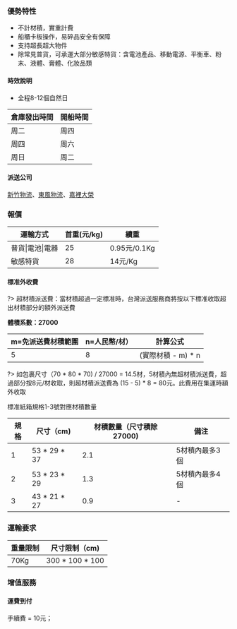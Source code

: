 ### 優勢特性

- 不計材積，實重計費
- 船櫃卡板操作，易碎品安全有保障
- 支持超長超大物件
- 除常見普貨，可承運大部分敏感特貨：含電池產品、移動電源、平衡車、粉末、液體、膏體、化妝品類


#### 時效說明

- 全程8-12個自然日

| 倉庫發出時間 | 開船時間 |
|------------------|------|
| 周二               | 周四   |
| 周四               | 周六   |
| 周日               | 周二   |


#### 派送公司

[新竹物流](https://www.hct.com.tw/Default.aspx)、[東風物流](http://220.135.157.10:8088/index)、[嘉裡大榮](https://www.kerrytj.com/ZH/search/search_track.aspx)

### 報價


| 運輸方式       | 首重\(元/kg\) | 續重            |
|------------|------------|---------------|
| 普貨\|電池\|電器 | 25         | 0\.95元/0\.1Kg |
| 敏感特貨       | 28         | 14元/Kg        |


#### 標准外收費

?> 超材積派送費：當材積超過一定標准時，台灣派送服務商將按以下標准收取超出材積部分的額外派送費

**體積系數：27000**

| m=免派送費材積範圍 | n=人民幣/材） | 計算公式         |
|------------|---------------------|--------------|
| 5          | 8                  | (實際材積 - m) * n |


?> 如包裹尺寸（70 * 80 * 70)  / 27000 = 14.5材，5材積內無超材積派送費，超過部分按8元/材收取，則超材積派送費為 (15 - 5) * 8 = 80元。此費用在集運時額外收取

標准紙箱規格1-3號對應材積數量

| 規格 | 尺寸（cm)       | 材積數量（尺寸積除27000) | 備注       |
|----|--------------|-----------------|----------|
| 1  | 53 * 29 * 37 | 2.1             | 5材積內最多3個 |
| 2  | 53 * 23 * 29 | 1.3             | 5材積內最多4個 |
| 3  | 43 * 21 * 27 | 0.9             | -        |

### 運輸要求

 | 重量限制  | 尺寸限制（cm)        |
|-------|-----------------|
| 70Kg  | 300 * 100 * 100 |

<!-- ### 運輸要求與關稅

#### 承運範圍

| 承運範圍                                                                                     | 運輸要求         | 清關難易 | 關稅補貼     |
|------------------------------------------------------------------------------------------|--------------|--------|----------|
| 木制、金屬類家具                                                                                       | 無需確認         | 容易     | 包稅       |
| 1. 其它材質家具（如大理石）<br />2. 服飾類及其輔料、鞋類及其輔料、包及其輔料<br />3. 飾品、文具、塑膠制品、五金制品、衛浴器材<br />4. 運動器材、體育用品<br />5. 簡易工具、電子產品配件(如連接線插頭開關等民生產品) | 無需確認         | 較容易    | 補貼關稅三分之一 |
| 帶電帶磁產品                                                                                   | 提前確認         | 較容易    | 自行承擔 |
| 大型器械                                                                                     | 提前確認，一般需有委任書 | 一般     | 自行承擔     |
| 其它普貨                                                                                     | 無需確認         | 一般     | 自行承擔     |


!> 不承運物品：知名品牌、液體、粉末、化妝品、食品、無線藍牙類貨物，其它產品請單詢 -->

### 增值服務
#### 運費到付
手續費 = 10元；

